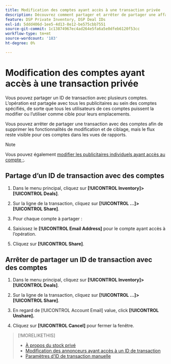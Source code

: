 ```yaml
---
title: Modification des comptes ayant accès à une transaction privée
description: Découvrez comment partager et arrêter de partager une affaire privée avec différents comptes.
feature: DSP Private Inventory, DSP Deal IDs
exl-id: 5ddd406d-1ee5-4d13-8e12-be575cbb7551
source-git-commit: 1c13874967ec4ad264e5fa6a5e0dfeb6120f53cc
workflow-type: tm+mt
source-wordcount: '183'
ht-degree: 0%

---
```


# Modification des comptes ayant accès à une transaction privée

Vous pouvez partager un ID de transaction avec plusieurs comptes. L’opération est partagée avec tous les publicitaires au sein des comptes spécifiés, de sorte que tous les utilisateurs de ces comptes puissent la modifier ou l’utiliser comme cible pour leurs emplacements.

Vous pouvez arrêter de partager une transaction avec des comptes afin de supprimer les fonctionnalités de modification et de ciblage, mais le flux reste visible pour ces comptes dans les vues de rapports.

>[!NOTE]
>
> Vous pouvez également [modifier les publicitaires individuels ayant accès au compte ;](deal-id-edit-advertisers.md).

## Partage d’un ID de transaction avec des comptes

1. Dans le menu principal, cliquez sur **[!UICONTROL Inventory]>[!UICONTROL Deals]**.

1. Sur la ligne de la transaction, cliquez sur **[!UICONTROL ...]>[!UICONTROL Share]**.

1. Pour chaque compte à partager :

1. Saisissez le **[!UICONTROL Email Address]** pour le compte ayant accès à l’opération.

1. Cliquez sur **[!UICONTROL Share]**.

## Arrêter de partager un ID de transaction avec des comptes

1. Dans le menu principal, cliquez sur **[!UICONTROL Inventory]>[!UICONTROL Deals]**.

1. Sur la ligne de la transaction, cliquez sur **[!UICONTROL ...]>[!UICONTROL Share]**.

1. En regard de [!UICONTROL Account Email] value, click **[!UICONTROL Unshare].**

1. Cliquez sur **[!UICONTROL Cancel]** pour fermer la fenêtre.

>[!MORELIKETHIS]
>
>* [À propos du stock privé](private-inventory-about.md)
>* [Modification des annonceurs ayant accès à un ID de transaction](/help/dsp/inventory/deal-id-edit-advertisers.md)
>* [Paramètres d’ID de transaction manuelle](deal-id-settings.md)


